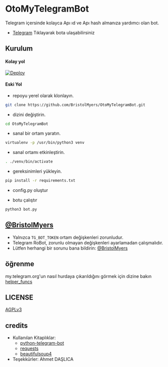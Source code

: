 # OtoMyTelegramBot

Telegram içersinde kolayca Apı ıd ve Apı hash almanıza yardımcı olan bot.

- [Telegram](https://telegram.dog/OtoMyTelegramBot) Tıklayarak bota ulaşabilirsiniz

## Kurulum

#### Kolay yol

[![Deploy](https://www.herokucdn.com/deploy/button.svg)](https://heroku.com/deploy)


#### Eski Yol

- repoyu yerel olarak klonlayın.
```sh
git clone https://github.com/BristolMyers/OtoMyTelegramBot.git
```

- dizini değiştirin.
```sh
cd OtoMyTelegramBot
```

- sanal bir ortam yaratın.
```sh
virtualenv -p /usr/bin/python3 venv
```

- sanal ortamı etkinleştirin.
```sh
. ./venv/bin/activate
```

- gereksinimleri yükleyin.
```sh
pip install -r requirements.txt
```

- config.py oluştur

- botu çalıştır
```sh
python3 bot.py
```

## [@BristolMyers](https://telegram.dog/BristolMyers)

- Yalnızca `TG_BOT_TOKEN` ortam değişkenleri zorunludur.
- Telegram RoBot, zorunlu olmayan değişkenleri ayarlamadan çalışmalıdır.
- Lütfen herhangi bir sorunu bana bildirin: [@BristolMyers](https://telegram.dog/BristolMyers)


## öğrenme

my.telegram.org'un nasıl hurdaya çıkarıldığını görmek için dizine bakın [helper_funcs](https://github.com/BristolMyers/OtoMyTelegramBot/tree/master/helper_funcs)

## LICENSE
[AGPLv3](https://github.com/SpEcHiDe/MyTelegramOrgRoBot/tree/master/LICENSE)

## credits

- Kullanılan Kitaplıklar:
  - [python-telegram-bot](https://github.com/python-telegram-bot/python-telegram-bot)
  - [requests](https://github.com/psf/requests)
  - [beautifulsoup4](https://pypi.org/project/beautifulsoup4)
- Teşekkürler:
  Ahmet DAŞLICA
